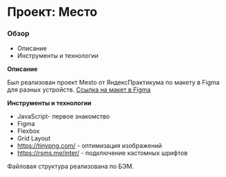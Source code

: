 # Проект: Место

### Обзор
* Описание
* Инструменты и технологии

**Описание**

Был реализован проект Mesto от ЯндексПрактикума по макету в Figma для разных устройств.
[Ссылка на макет в Figma](https://www.figma.com/file/2cn9N9jSkmxD84oJik7xL7/JavaScript.-Sprint-4?node-id=0%3A1)

**Инструменты и технологии**
* JavaScript- первое знакомство
* Figma
* Flexbox
* Grid Layout
* https://tinypng.com/ - оптимизация изображений
* https://rsms.me/inter/ - подключение кастомных шрифтов

Файловая структура реализована по БЭМ.
